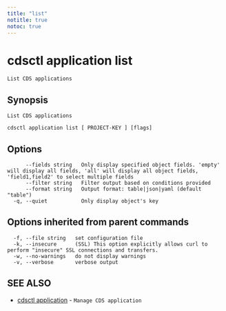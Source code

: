 ```yaml
---
title: "list"
notitle: true
notoc: true
---
```

# cdsctl application list

`List CDS applications`

## Synopsis

`List CDS applications`

```
cdsctl application list [ PROJECT-KEY ] [flags]
```

## Options

```
      --fields string   Only display specified object fields. 'empty' will display all fields, 'all' will display all object fields, 'field1,field2' to select multiple fields
      --filter string   Filter output based on conditions provided
      --format string   Output format: table|json|yaml (default "table")
  -q, --quiet           Only display object's key
```

## Options inherited from parent commands

```
  -f, --file string   set configuration file
  -k, --insecure      (SSL) This option explicitly allows curl to perform "insecure" SSL connections and transfers.
  -w, --no-warnings   do not display warnings
  -v, --verbose       verbose output
```

## SEE ALSO

* [cdsctl application](/docs/components/cdsctl/application/)	 - `Manage CDS application`


